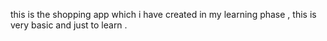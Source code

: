 this is the shopping app which i have created in my learning  phase , this is very basic and just to  learn .
